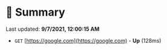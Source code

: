 # 📖 Summary
Last updated: **9/7/2021, 12:00:15 AM**

- `GET` [https://google.com](https://google.com) - **Up** (128ms)
